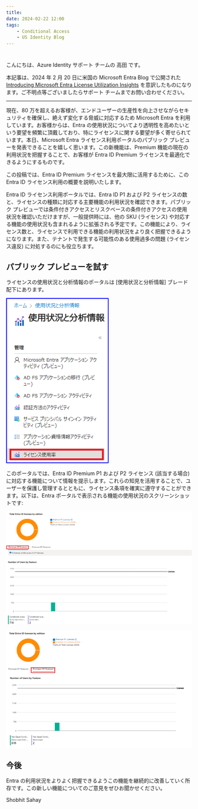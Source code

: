 ```yaml
---
title: 
date: 2024-02-22 12:00
tags:
    - Conditional Access
    - US Identity Blog
---
```


# 

こんにちは、Azure Identity サポート チームの 高田 です。
 
本記事は、2024 年 2 月 20 日に米国の Microsoft Entra Blog で公開された [Introducing Microsoft Entra License Utilization Insights](https://techcommunity.microsoft.com/t5/microsoft-entra-blog/introducing-microsoft-entra-license-utilization-insights/ba-p/3796393) を意訳したものになります。ご不明点等ございましたらサポート チームまでお問い合わせください。

---

現在、80 万を超えるお客様が、エンドユーザーの生産性を向上させながらセキュリティを確保し、絶えず変化する脅威に対応するため Microsoft Entra を利用しています。お客様からは、Entra の使用状況についてより透明性を高めたいという要望を頻繁に頂戴しており、特にライセンスに関する要望が多く寄せられています。本日、Microsoft Entra ライセンス利用ポータルのパブリック プレビューを発表できることを嬉しく思います。この新機能は、Premium 機能の現在の利用状況を把握することで、お客様が Entra ID Premium ライセンスを最適化できるようにするものです。

この投稿では、Entra ID Premium ライセンスを最大限に活用するために、この Entra ID ライセンス利用の概要を説明いたします。

Entra ID ライセンス利用ポータルでは、Entra ID P1 および P2 ライセンスの数と、ライセンスの種類に対応する主要機能の利用状況を確認できます。パブリック プレビューでは条件付きアクセスとリスクベースの条件付きアクセスの使用状況を確認いただけますが、一般提供時には、他の SKU (ライセンス) や対応する機能の使用状況も含まれるように拡張される予定です。この機能により、ライセンス数と、ライセンスで利用できる機能の利用状況をより良く把握できるようになります。また、テナントで発生する可能性のある使用過多の問題 (ライセンス違反) に対処するのにも役立ちます。

## パブリック プレビューを試す

ライセンスの使用状況と分析情報のポータルは [使用状況と分析情報] ブレード配下にあります。

![図 1. "使用状況と分析情報" ブレードの下にあるライセンスの使用状況と分析情報のポータル](./introducing-microsoft-entra-license-utilization-insights/pic1.png)

このポータルでは、Entra ID Premium P1 および P2 ライセンス (該当する場合) に対応する機能について情報を提示します。これらの知見を活用することで、ユーザーを保護し管理するとともに、ライセンス条項を確実に遵守することができます。以下は、Entra ポータルで表示される機能の使用状況のスクリーンショットです:

![図 2: ライセンスの利用状況ポータルにおける Entra ID Premium P1 機能の利用状況](./introducing-microsoft-entra-license-utilization-insights/pic2.png)

![図 3: ライセンスの利用状況ポータルにおける Entra ID Premium P2 機能の利用状況](./introducing-microsoft-entra-license-utilization-insights/pic3.png)

## 今後

Entra の利用状況をよりよく把握できるようこの機能を継続的に改善していく所存です。この新しい機能についてのご意見をぜひお聞かせください。

Shobhit Sahay
